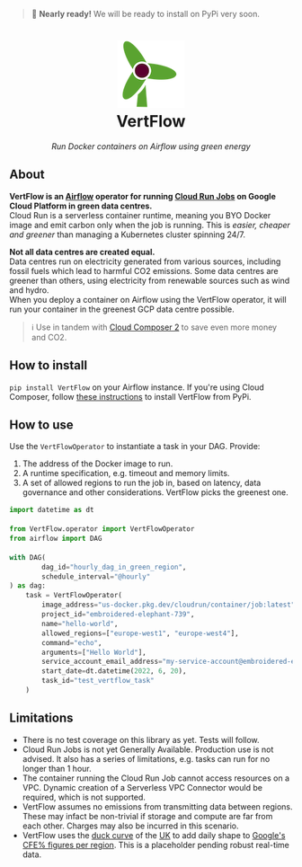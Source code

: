 > 🙈 **Nearly ready!** We will be ready to install on PyPi very soon.

<dl>
  <h1>
    <div align=center><img src="logo.png" alt="logo"/></div>
    <div align=center>VertFlow</div>
  </h1>
  <p align="center"><i>Run Docker containers on Airflow using green energy</i></p>
</dl>

## About

**VertFlow is an [Airflow](https://airflow.apache.org/) operator for
running [Cloud Run Jobs](https://cloud.google.com/run/docs/create-jobs) on Google Cloud Platform in green data
centres.**  
Cloud Run is a serverless container runtime, meaning you BYO Docker image and emit carbon only when the job is running.
This is *easier, cheaper and greener* than managing a Kubernetes cluster spinning 24/7.

**Not all data centres are created equal.**  
Data centres run on electricity generated from various sources, including fossil fuels which lead to harmful CO2
emissions. Some data centres are greener than others, using electricity from renewable sources such as wind and hydro.  
When you deploy a container on Airflow using the VertFlow operator, it will run your container in the greenest GCP data
centre possible.

> ℹ️ Use in tandem
> with [Cloud Composer 2](https://cloud.google.com/composer/docs/composer-2/composer-versioning-overview) to save even
> more money and CO2.

## How to install
`pip install VertFlow` on your Airflow instance.
If you're using Cloud Composer, follow [these instructions](https://cloud.google.com/composer/docs/how-to/using/installing-python-dependencies#install-package) to install VertFlow from PyPi.

## How to use

Use the `VertFlowOperator` to instantiate a task in your DAG.
Provide:

1. The address of the Docker image to run.
2. A runtime specification, e.g. timeout and memory limits.
3. A set of allowed regions to run the job in, based on latency, data governance and other considerations. VertFlow
   picks
   the greenest one.

```python
import datetime as dt

from VertFlow.operator import VertFlowOperator
from airflow import DAG

with DAG(
        dag_id="hourly_dag_in_green_region",
        schedule_interval="@hourly"
) as dag:
    task = VertFlowOperator(
        image_address="us-docker.pkg.dev/cloudrun/container/job:latest",
        project_id="embroidered-elephant-739",
        name="hello-world",
        allowed_regions=["europe-west1", "europe-west4"],
        command="echo",
        arguments=["Hello World"],
        service_account_email_address="my-service-account@embroidered-elephant-739.iam.gserviceaccount.com",
        start_date=dt.datetime(2022, 6, 20),
        task_id="test_vertflow_task"
    )
```

## Limitations

* There is no test coverage on this library as yet. Tests will follow.
* Cloud Run Jobs is not yet Generally Available. Production use is not advised. It also has a series of limitations,
  e.g. tasks can run for no longer than 1 hour.
* The container running the Cloud Run Job cannot access resources on a VPC. Dynamic creation of a Serverless VPC
  Connector would be required, which is not supported.
* VertFlow assumes no emissions from transmitting data between regions. These may infact be non-trivial if storage and
  compute are far from each other. Charges may also be incurred in this scenario.
* VertFlow uses the [duck curve](https://en.wikipedia.org/wiki/Duck_curve) of the [UK](https://carbonintensity.org.uk/)
  to add daily shape to [Google's CFE% figures per region](https://cloud.google.com/sustainability/region-carbon#data).
  This is a placeholder pending robust real-time data.
